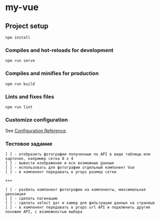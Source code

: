 # my-vue

## Project setup
```
npm install
```

### Compiles and hot-reloads for development
```
npm run serve
```

### Compiles and minifies for production
```
npm run build
```

### Lints and fixes files
```
npm run lint
```

### Customize configuration
See [Configuration Reference](https://cli.vuejs.org/config/).

### Тестовое задание
```
[ ] - отобразить фотографии полученные по API в виде таблицы или карточек, например сетка 8 х 4
[ ] - вывести изображение и все возможные данные
[ ] - использовать для фотографии отдельный компонент Vue
[ ] - в компонент передавать в props размер сетки  
 
+++

[ ] - разбить компонент фотографии на компоненты, максимальная декозиция
[ ] - сделать пагинацию
[ ] - сделать select дат и камер для фильтрации данных на странице
[ ] - в компонент передавать в props url API и подключить другие похожие API, с возможностью выбора

```

